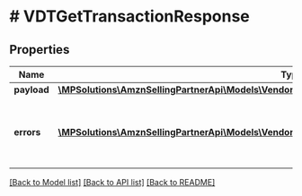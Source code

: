# # VDTGetTransactionResponse

## Properties

Name | Type | Description | Notes
------------ | ------------- | ------------- | -------------
**payload** | [**\MPSolutions\AmznSellingPartnerApi\Models\VendorDirectFulfillmentTransactions\VDTTransactionStatus**](VDTTransactionStatus.md) |  | [optional]
**errors** | [**\MPSolutions\AmznSellingPartnerApi\Models\VendorDirectFulfillmentTransactions\VDTError[]**](VDTError.md) | A list of error responses returned when a request is unsuccessful. | [optional]

[[Back to Model list]](../../README.md#models) [[Back to API list]](../../README.md#endpoints) [[Back to README]](../../README.md)
